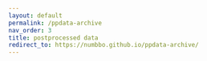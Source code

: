 ```yaml
---
layout: default
permalink: /ppdata-archive
nav_order: 3
title: postprocessed data
redirect_to: https://numbbo.github.io/ppdata-archive/
---
```

